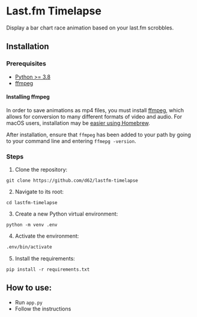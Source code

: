 # Last.fm Timelapse

Display a bar chart race animation based on your last.fm scrobbles.

## Installation

### Prerequisites

* [Python >= 3.8](https://www.python.org/)
* [ffmpeg](https://www.ffmpeg.org/download.html)

#### Installing ffmpeg

In order to save animations as mp4 files, you must install [ffmpeg](https://www.ffmpeg.org/download.html), which allows for conversion to many different formats of video and audio. For macOS users, installation may be [easier using Homebrew](https://trac.ffmpeg.org/wiki/CompilationGuide/macOS#ffmpegthroughHomebrew).

After installation, ensure that `ffmpeg` has been added to your path by going to your command line and entering `ffmepg -version`.

### Steps

1. Clone the repository:

```
git clone https://github.com/d62/lastfm-timelapse
```

2. Navigate to its root:

```
cd lastfm-timelapse
```

3. Create a new Python virtual environment:

```
python -m venv .env
```

4. Activate the environment:

```bash
.env/bin/activate
```

5. Install the requirements:

```
pip install -r requirements.txt
```

## How to use:
* Run `app.py`
* Follow the instructions